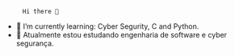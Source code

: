          Hi there 👋

- 🌱 I’m currently learning: Cyber Segurity, C and Python.
- 🥷 Atualmente estou estudando engenharia de software e cyber segurança.

